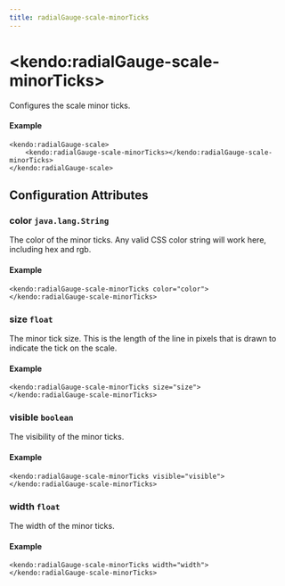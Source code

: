 ```yaml
---
title: radialGauge-scale-minorTicks
---
```


# \<kendo:radialGauge-scale-minorTicks\>

Configures the scale minor ticks.

#### Example
    <kendo:radialGauge-scale>
        <kendo:radialGauge-scale-minorTicks></kendo:radialGauge-scale-minorTicks>
    </kendo:radialGauge-scale>

## Configuration Attributes

### color `java.lang.String`

The color of the minor ticks.
Any valid CSS color string will work here, including hex and rgb.

#### Example
    <kendo:radialGauge-scale-minorTicks color="color">
    </kendo:radialGauge-scale-minorTicks>

### size `float`

The minor tick size.
This is the length of the line in pixels that is drawn to indicate the tick on the scale.

#### Example
    <kendo:radialGauge-scale-minorTicks size="size">
    </kendo:radialGauge-scale-minorTicks>

### visible `boolean`

The visibility of the minor ticks.

#### Example
    <kendo:radialGauge-scale-minorTicks visible="visible">
    </kendo:radialGauge-scale-minorTicks>

### width `float`

The width of the minor ticks.

#### Example
    <kendo:radialGauge-scale-minorTicks width="width">
    </kendo:radialGauge-scale-minorTicks>

